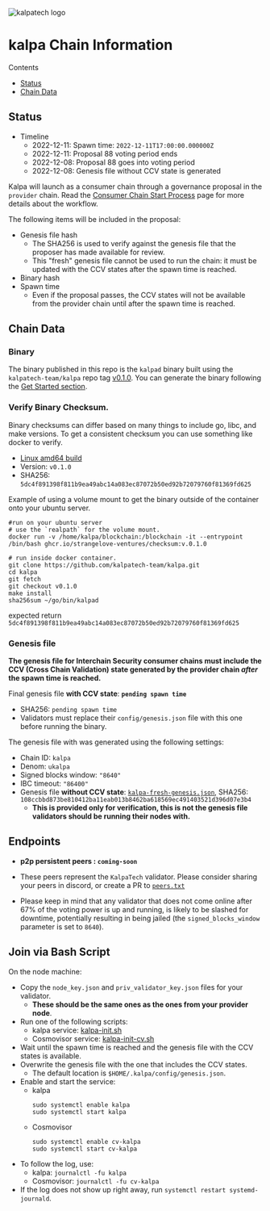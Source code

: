 ![kalpatech logo](https://kalpatech.co/_next/image?url=%2Fkalpatech-logo.png&w=64&q=75)
# kalpa Chain Information

Contents

* [Status](#status)
* [Chain Data](#chain-data)

## Status

* Timeline
  * 2022-12-11: Spawn time: `2022-12-11T17:00:00.000000Z`
  * 2022-12-11: Proposal 88 voting period ends
  * 2022-12-08: Proposal 88 goes into voting period
  * 2022-12-08: Genesis file without CCV state is generated

Kalpa will launch as a consumer chain through a governance proposal in the `provider` chain. Read the [Consumer Chain Start Process](https://github.com/hyphacoop/ics-testnets/blob/main/docs/Consumer-Chain-Start-Process.md#consumer-chain-start-process) page for more details about the workflow.

The following items will be included in the proposal:
* Genesis file hash
  * The SHA256 is used to verify against the genesis file that the proposer has made available for review.
  * This "fresh" genesis file cannot be used to run the chain: it must be updated with the CCV states after the spawn time is reached.
* Binary hash
* Spawn time
  * Even if the proposal passes, the CCV states will not be available from the provider chain until after the spawn time is reached.

## Chain Data

### Binary

The binary published in this repo is the `kalpad` binary built using the `kalpatech-team/kalpa` repo tag [v0.1.0](https://github.com/kalpatech-team/kalpa/releases/tag/v0.1.0). You can generate the binary following the [Get Started section](https://github.com/kalpatech-team/kalpa/tree/v0.1.0#get-started).

### Verify Binary Checksum.
Binary checksums can differ based on many things to include go, libc, and make versions. To get a consistent checksum you can use something like docker to verify.

  * [Linux amd64 build](kalpad)
  * Version: `v0.1.0`
  * SHA256: `5dc4f891398f811b9ea49abc14a083ec87072b50ed92b72079760f81369fd625`

  Example of using a volume mount to get the binary outside of the container onto your ubuntu server.
  ```
  #run on your ubuntu server
  # use the `realpath` for the volume mount.
  docker run -v /home/kalpa/blockchain:/blockchain -it --entrypoint /bin/bash ghcr.io/strangelove-ventures/checksum:v.0.1.0
  ```
  ```
  # run inside docker container.
  git clone https://github.com/kalpatech-team/kalpa.git
  cd kalpa
  git fetch
  git checkout v0.1.0
  make install
  sha256sum ~/go/bin/kalpad
  ```
  expected return `5dc4f891398f811b9ea49abc14a083ec87072b50ed92b72079760f81369fd625`  


### Genesis file

**The genesis file for Interchain Security consumer chains must include the CCV (Cross Chain Validation) state generated by the provider chain _after_ the spawn time is reached.**

Final genesis file **with CCV state**: **`pending spawn time`**
- SHA256: `pending spawn time`
- Validators must replace their `config/genesis.json` file with this one before running the binary.

The genesis file with was generated using the following settings:

* Chain ID: `kalpa`
* Denom: `ukalpa`
* Signed blocks window: `"8640"`
* IBC timeout: `"86400"`
* Genesis file **without CCV state**: [`kalpa-fresh-genesis.json`](kalpa-fresh-genesis.json), SHA256: `108ccbbd873be810412ba11eab013b8462ba618569ec491403521d396d07e3b4`
  * **This is provided only for verification, this is not the genesis file validators should be running their nodes with.**

## Endpoints

* **p2p persistent peers : `coming-soon`**
* These peers represent the `KalpaTech` validator. Please consider sharing your peers in discord, or create a PR to [`peers.txt`](peers.txt)

* Please keep in mind that any validator that does not come online after 67% of the voting power is up and running, is likely to be slashed for downtime, potentially resulting in being jailed (the `signed_blocks_window` parameter is set to `8640`).

## Join via Bash Script

On the node machine:
- Copy the `node_key.json` and `priv_validator_key.json` files for your validator.
  - **These should be the same ones as the ones from your provider node**.
- Run one of the following scripts:
  - kalpa service: [kalpa-init.sh](kalpa-init.sh)
  - Cosmovisor service: [kalpa-init-cv.sh](kalpa-init-cv.sh)
- Wait until the spawn time is reached and the genesis file with the CCV states is available.
- Overwrite the genesis file with the one that includes the CCV states.
  - The default location is `$HOME/.kalpa/config/genesis.json`.
- Enable and start the service:
  - kalpa
    ```
    sudo systemctl enable kalpa
    sudo systemctl start kalpa
    ```
  - Cosmovisor
    ```
    sudo systemctl enable cv-kalpa
    sudo systemctl start cv-kalpa
    ```
- To follow the log, use:
  - kalpa: `journalctl -fu kalpa`
  - Cosmovisor: `journalctl -fu cv-kalpa`
- If the log does not show up right away, run `systemctl restart systemd-journald`.